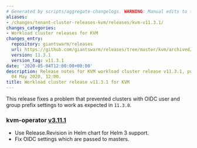 ```yaml
---
# Generated by scripts/aggregate-changelogs. WARNING: Manual edits to this files will be overwritten.
aliases:
- /changes/tenant-cluster-releases-kvm/releases/kvm-v11.3.1/
changes_categories:
- Workload cluster releases for KVM
changes_entry:
  repository: giantswarm/releases
  url: https://github.com/giantswarm/releases/tree/master/kvm/archived/v11.3.1
  version: 11.3.1
  version_tag: v11.3.1
date: '2020-05-04T12:00:00+00:00'
description: Release notes for KVM workload cluster release v11.3.1, published on
  04 May 2020, 12:00.
title: Workload cluster release v11.3.1 for KVM
---
```


This release fixes a problem that prevented clusters with OIDC user and group prefix settings to work as expected in `11.3.0`.

### kvm-operator [v3.11.1](https://github.com/giantswarm/kvm-operator/releases/tag/v3.11.1)
- Use Release.Revision in Helm chart for Helm 3 support.
- Fix OIDC settings which are passed to masters.
